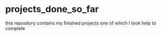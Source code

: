 # projects_done_so_far
this repository contains my finished projects one of which I took help to complete
